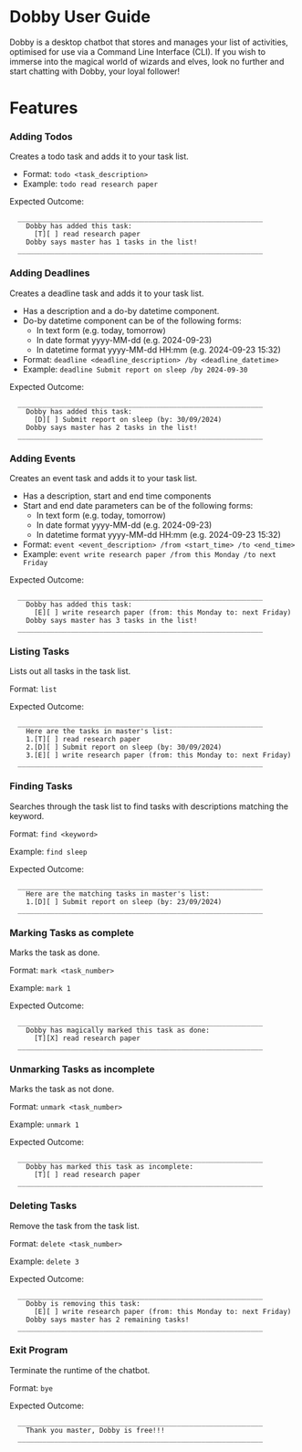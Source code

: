 # Dobby User Guide


Dobby is a desktop chatbot that stores and manages your list of activities, optimised for use via a Command Line Interface (CLI). 
If you wish to immerse into the magical world of wizards and elves, look no further and start chatting with Dobby, your loyal follower!


# Features 
### Adding Todos

Creates a todo task and adds it to your task list.

* Format: `todo <task_description>`
* Example: `todo read research paper`

Expected Outcome: 
```
  ____________________________________________________________
    Dobby has added this task:
      [T][ ] read research paper
    Dobby says master has 1 tasks in the list!
  ____________________________________________________________
```

### Adding Deadlines

Creates a deadline task and adds it to your task list.
* Has a description and a do-by datetime component.
* Do-by datetime component can be of the following forms:
  * In text form (e.g. today, tomorrow)
  * In date format yyyy-MM-dd (e.g. 2024-09-23)
  * In datetime format yyyy-MM-dd HH:mm (e.g. 2024-09-23 15:32)
* Format: `deadline <deadline_description> /by <deadline_datetime>`
* Example: `deadline Submit report on sleep /by 2024-09-30`

Expected Outcome:
```
  ____________________________________________________________
    Dobby has added this task:
      [D][ ] Submit report on sleep (by: 30/09/2024)
    Dobby says master has 2 tasks in the list!
  ____________________________________________________________
```

### Adding Events

Creates an event task and adds it to your task list.

* Has a description, start and end time components
* Start and end date parameters can be of the following forms:
  * In text form (e.g. today, tomorrow)
  * In date format yyyy-MM-dd (e.g. 2024-09-23)
  * In datetime format yyyy-MM-dd HH:mm (e.g. 2024-09-23 15:32)
* Format: `event <event_description> /from <start_time> /to <end_time>`
* Example: `event write research paper /from this Monday /to next Friday`

Expected Outcome:
```
  ____________________________________________________________
    Dobby has added this task:
      [E][ ] write research paper (from: this Monday to: next Friday)
    Dobby says master has 3 tasks in the list!
  ____________________________________________________________
```


### Listing Tasks

Lists out all tasks in the task list.

Format: `list`

Expected Outcome:
```
  ____________________________________________________________
    Here are the tasks in master's list:
    1.[T][ ] read research paper
    2.[D][ ] Submit report on sleep (by: 30/09/2024)
    3.[E][ ] write research paper (from: this Monday to: next Friday)
  ____________________________________________________________
```

### Finding Tasks

Searches through the task list to find tasks with descriptions matching the keyword.

Format: `find <keyword>`

Example: `find sleep`

Expected Outcome:
```
  ____________________________________________________________
    Here are the matching tasks in master's list: 
    1.[D][ ] Submit report on sleep (by: 23/09/2024)
  ____________________________________________________________
```

### Marking Tasks as complete

Marks the task as done.

Format: `mark <task_number>`

Example: `mark 1`

Expected Outcome:
```
  ____________________________________________________________
    Dobby has magically marked this task as done:
      [T][X] read research paper
  ____________________________________________________________
```

### Unmarking Tasks as incomplete

Marks the task as not done.

Format: `unmark <task_number>`

Example: `unmark 1`

Expected Outcome:
```
  ____________________________________________________________
    Dobby has marked this task as incomplete:
      [T][ ] read research paper
  ____________________________________________________________
```

### Deleting Tasks

Remove the task from the task list.

Format: `delete <task_number>`

Example: `delete 3`

Expected Outcome:
```
  ____________________________________________________________
    Dobby is removing this task:
      [E][ ] write research paper (from: this Monday to: next Friday)
    Dobby says master has 2 remaining tasks!
  ____________________________________________________________
```

### Exit Program

Terminate the runtime of the chatbot. 

Format: `bye`

Expected Outcome:
```
  ____________________________________________________________
    Thank you master, Dobby is free!!!
  ____________________________________________________________
```